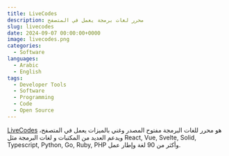 ```yaml
---
title: LiveCodes
description: محرر لغات برمجة يعمل في المتصفح
slug: livecodes
date: 2024-09-07 00:00:00+0000
image: livecodes.png
categories:
  - Software
languages:
  - Arabic
  - English
tags:
  - Developer Tools
  - Software
  - Programming
  - Code
  - Open Source
---
```


[LiveCodes](https://github.com/live-codes/livecodes) هو محرر للغات البرمجة مفتوح المصدر وغني بالميزات يعمل في المتصفح، ويدعم العديد من المكتبات و لغات البرمجة مثل  React, Vue, Svelte, Solid, Typescript, Python, Go, Ruby, PHP وأكثر من 90 لغة وإطار عمل.

